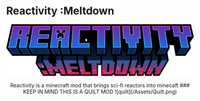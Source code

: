 # Reactivity :Meltdown
![Logo](/Icons/logo_normal.png)
<p align="center">
Reactivity is a minecraft mod that brings sci-fi reactors into minecaft
### KEEP IN MIND THIS IS A QUILT MOD
![quilt](/Assets/Quilt.png)
</p>
